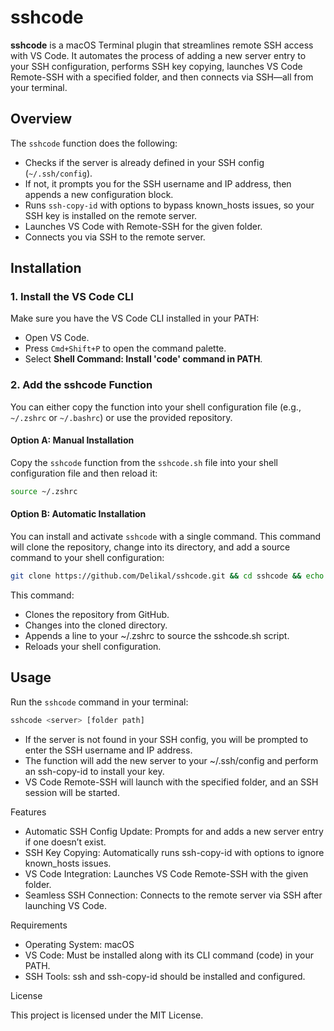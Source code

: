 # sshcode

**sshcode** is a macOS Terminal plugin that streamlines remote SSH access with VS Code. It automates the process of adding a new server entry to your SSH configuration, performs SSH key copying, launches VS Code Remote-SSH with a specified folder, and then connects via SSH—all from your terminal.

## Overview

The `sshcode` function does the following:

- Checks if the server is already defined in your SSH config (`~/.ssh/config`).
- If not, it prompts you for the SSH username and IP address, then appends a new configuration block.
- Runs `ssh-copy-id` with options to bypass known_hosts issues, so your SSH key is installed on the remote server.
- Launches VS Code with Remote-SSH for the given folder.
- Connects you via SSH to the remote server.

## Installation

### 1. Install the VS Code CLI

Make sure you have the VS Code CLI installed in your PATH:

- Open VS Code.
- Press `Cmd+Shift+P` to open the command palette.
- Select **Shell Command: Install 'code' command in PATH**.

### 2. Add the sshcode Function

You can either copy the function into your shell configuration file (e.g., `~/.zshrc` or `~/.bashrc`) or use the provided repository.

#### Option A: Manual Installation

Copy the `sshcode` function from the `sshcode.sh` file into your shell configuration file and then reload it:

```sh
source ~/.zshrc
```

#### Option B: Automatic Installation

You can install and activate `sshcode` with a single command. This command will clone the repository, change into its directory, and add a source command to your shell configuration:

```sh
git clone https://github.com/Delikal/sshcode.git && cd sshcode && echo "source \$(pwd)/sshcode.sh" >> ~/.zshrc && source ~/.zshrc
```

This command:

- Clones the repository from GitHub.
- Changes into the cloned directory.
- Appends a line to your ~/.zshrc to source the sshcode.sh script.
- Reloads your shell configuration.

## Usage

Run the `sshcode` command in your terminal:

```sh
sshcode <server> [folder path]
```

- If the server is not found in your SSH config, you will be prompted to enter the SSH username and IP address.
- The function will add the new server to your ~/.ssh/config and perform an ssh-copy-id to install your key.
- VS Code Remote-SSH will launch with the specified folder, and an SSH session will be started.

Features

- Automatic SSH Config Update: Prompts for and adds a new server entry if one doesn’t exist.
- SSH Key Copying: Automatically runs ssh-copy-id with options to ignore known_hosts issues.
- VS Code Integration: Launches VS Code Remote-SSH with the given folder.
- Seamless SSH Connection: Connects to the remote server via SSH after launching VS Code.

Requirements

- Operating System: macOS
- VS Code: Must be installed along with its CLI command (code) in your PATH.
- SSH Tools: ssh and ssh-copy-id should be installed and configured.

License

This project is licensed under the MIT License.
